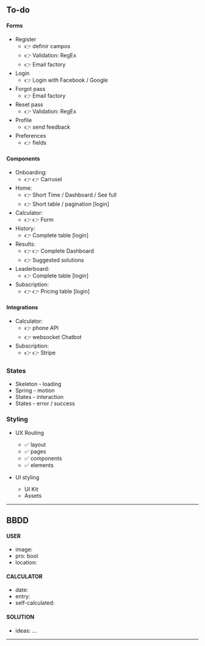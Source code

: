 
## To-do

#### Forms
- Register
  - 👉 definir campos
  - 👉 Validation: RegEx
  - 👉 Email factory
- Login
  - 👉 Login with Facebook / Google
- Forgot pass
  - 👉 Email factory
- Reset pass
  - 👉 Validation: RegEx
- Profile
  - 👉 send feedback
- Preferences
  - 👉 fields

#### Components
- Onboarding: 
  - 👉 👉 Carrusel
- Home: 
  - 👉 Short Time / Dashboard / See full
  - 👉 Short table / pagination [login]
- Calculator: 
  - 👉 👉 Form
- History: 
  - 👉 Complete table [login]
- Results: 
  - 👉 👉 Complete Dashboard
  - 👉 Suggested solutions 
- Leaderboard: 
  - 👉 Complete table [login]
- Subscription: 
  - 👉 👉 Pricing table [login]

#### Integrations
- Calculator:
  - 👉 phone API
  - 👉 websocket Chatbot
- Subscription: 
  - 👉 👉 Stripe

### States
- Skeleton - loading
- Spring - motion
- States - interaction 
- States - error / success

### Styling
- UX Routing
  - ✅ layout
  - ✅ pages
  - ✅ components
  - ✅ elements

- UI styling
  - UI Kit
  - Assets


----------------

## BBDD

#### USER
- image:
- pro: bool
- location: 

#### CALCULATOR
- date:
- entry:
- self-calculated: 

#### SOLUTION
- ideas: …


----------------

